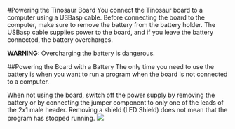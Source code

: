 #Powering the Tinosaur Board
You connect the Tinosaur board to a computer using a USBasp cable. Before connecting the board to the computer, make sure to remove the battery from the battery holder. The USBasp cable supplies power to the board, and if you leave the battery connected, the battery overcharges. 

**WARNING:** Overcharging the battery is dangerous. 

##Powering the Board with a Battery
The only time you need to use the battery is when you want to run a program when the board is not connected to a computer. 

When not using the board, switch off the power supply by removing the battery or by connecting the jumper component to only one of the leads of the 2x1 male header. Removing a shield (LED Shield) does not mean that the program has stopped running.
![](https://github.com/tinusaur/guides/blob/master/docs/hello-world/images/save-the-battery.png )

















